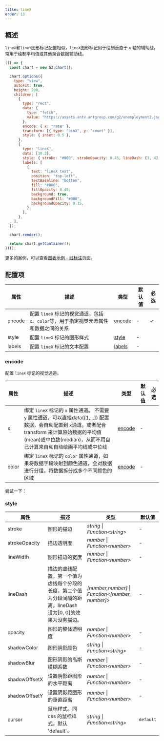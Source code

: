 ```yaml
---
title: lineX
order: 13
---
```


## 概述

`lineX`和`lineY`图形标记配置相似，`lineX`图形标记用于绘制垂直于 x 轴的辅助线，常用于绘制平均值或其他聚合数据辅助线。

```js | ob
(() => {
  const chart = new G2.Chart();

  chart.options({
    type: "view",
    autoFit: true,
    height: 200,
    children: [
      {
        type: "rect",
        data: {
          type: "fetch",
          value: "https://assets.antv.antgroup.com/g2/unemployment2.json",
        },
        encode: { x: "rate" },
        transform: [{ type: "binX", y: "count" }],
        style: { inset: 0.5 },
      },
      {
        type: "lineX",
        data: [10.2],
        style: { stroke: "#000", strokeOpacity: 0.45, lineDash: [3, 4] },
        labels: [
          {
            text: "lineX text",
            position: "top-left",
            textBaseline: "bottom",
            fill: "#000",
            fillOpacity: 0.45,
            background: true,
            backgroundFill: "#000",
            backgroundOpacity: 0.15,
          },
        ],
      },
    ],
  });

  chart.render();

  return chart.getContainer();
})();
```

更多的案例，可以查看[图表示例 - 线标注](/examples#annotation-line)页面。

## 配置项

| 属性       | 描述                                                                                               | 类型                      | 默认值                 | 必选 |
| ---------- | -------------------------------------------------------------------------------------------------- | ------------------------- | ---------------------- | ---- |
| encode     | 配置 `lineX` 标记的视觉通道，包括`x`、`color`等，用于指定视觉元素属性和数据之间的关系 | [encode](#encode)         | -                      | ✓    |
| style      | 配置 `lineX` 标记的图形样式                                                                         | [style](#style)           | -                      |      |
| labels      | 配置 `lineX` 标记的文本配置                                                                       | [labels](#labels)           | -                      |      |

### encode

配置 `lineX` 标记的视觉通道。

| 属性  | 描述                                                                                                                                        | 类型                          | 默认值 | 必选 |
| ----- | ------------------------------------------------------------------------------------------------------------------------------------------- | ----------------------------- | ------ | ---- |
| x     | 绑定 `lineX` 标记的 `x` 属性通道。 不需要 `y` 属性通道，可以直接data([1,...]) 配置数据，会自动配置到 `x`通道。或者配合 transform 来计算原始数据的平均值(mean)或中位数(median)，从而不用自己计算来自动自动绘画平均线或中位线                                            | [encode](/manual/core/encode) | -      |     |
| color | 绑定 `lineX` 标记的 `color` 属性通道，如果将数据字段映射到颜色通道，会对数据进行分组，将数据拆分成多个不同颜色的区域 | [encode](/manual/core/encode) | -      |      |

尝试一下：

<Playground path="style/annotation/line/demo/histogram-mean-line.ts" rid="lineX-mean"></playground>

### style

| 属性           | 描述                                                                                                          | 类型                                              | 默认值                         |
| -------------- | ------------------------------------------------------------------------------------------------------------- | ------------------------------------------------- | ------------------------------ |
| stroke         | 图形的描边                                                                                                    | _string_ \| _Function\<string\>_                    | -                              |
| strokeOpacity    | 描边透明度                                                                                                    | _number_ \| _Function\<number\>_                    | -                              |
| lineWidth      | 图形描边的宽度                                                                                                | _number_ \| _Function\<number\>_                    | -                              |
| lineDash       | 描边的虚线配置，第一个值为虚线每个分段的长度，第二个值为分段间隔的距离。lineDash 设为[0, 0]的效果为没有描边。 | _[number,number]_ \| _Function\<[number, number]\>_ | -                              |
| opacity        | 图形的整体透明度                                                                                              | _number_ \| _Function\<number\>_                    | -                              |
| shadowColor    | 图形阴影颜色                                                                                                  | _string_ \| _Function\<string\>_                    | -                              |
| shadowBlur     | 图形阴影的高斯模糊系数                                                                                        | _number_ \| _Function\<number\>_                    | -                              |
| shadowOffsetX  | 设置阴影距图形的水平距离                                                                                      | _number_ \| _Function\<number\>_                    | -                              |
| shadowOffsetY  | 设置阴影距图形的垂直距离                                                                                      | _number_ \| _Function\<number\>_                    | -                              |
| cursor         | 鼠标样式。同 css 的鼠标样式，默认 'default'。                                                                 | _string_ \| _Function\<string\>_                    | `default`                     |
